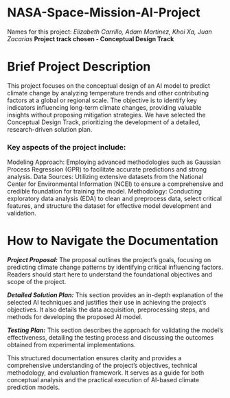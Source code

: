 # NASA-Space-Mission-AI-Project
Names for this project: *Elizabeth Carrillo, Adam Martinez, Khoi Xa, Juan Zacarias*
**Project track chosen - Conceptual Design Track**
# Brief Project Description
This project focuses on the conceptual design of an AI model to predict climate change by analyzing temperature trends and other contributing factors at a global or regional scale. The objective is to identify key indicators influencing long-term climate changes, providing valuable insights without proposing mitigation strategies. We have selected the Conceptual Design Track, prioritizing the development of a detailed, research-driven solution plan.

### Key aspects of the project include:

Modeling Approach: Employing advanced methodologies such as Gaussian Process Regression (GPR) to facilitate accurate predictions and strong analysis.
Data Sources: Utilizing extensive datasets from the National Center for Environmental Information (NCEI) to ensure a comprehensive and credible foundation for training the model.
Methodology: Conducting exploratory data analysis (EDA) to clean and preprocess data, select critical features, and structure the dataset for effective model development and validation.

# How to Navigate the Documentation
 ***Project Proposal:*** The proposal outlines the project’s goals, focusing on predicting climate change patterns by identifying critical influencing factors. Readers should start here to understand the foundational objectives and scope of the project.
 
 ***Detailed Solution Plan:*** This section provides an in-depth explanation of the selected AI techniques and justifies their use in achieving the project’s objectives. It also details the data acquisition, preprocessing steps, and methods for developing the proposed AI model.
 
 ***Testing Plan:*** This section describes the approach for validating the model’s effectiveness, detailing the testing process and discussing the outcomes obtained from experimental implementations.

This structured documentation ensures clarity and provides a comprehensive understanding of the project’s objectives, technical methodology, and evaluation framework. It serves as a guide for both conceptual analysis and the practical execution of AI-based climate prediction models.
